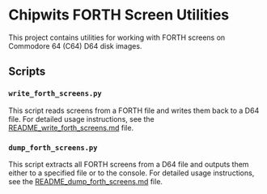 # Chipwits FORTH Screen Utilities

This project contains utilities for working with FORTH screens on Commodore 64 (C64) D64 disk images.

## Scripts

### `write_forth_screens.py`

This script reads screens from a FORTH file and writes them back to a D64 file. For detailed usage instructions, see the [README_write_forth_screens.md](README_write_forth_screens.md) file.

### `dump_forth_screens.py`

This script extracts all FORTH screens from a D64 file and outputs them either to a specified file or to the console. For detailed usage instructions, see the [README_dump_forth_screens.md](README_dump_forth_screens.md) file.
